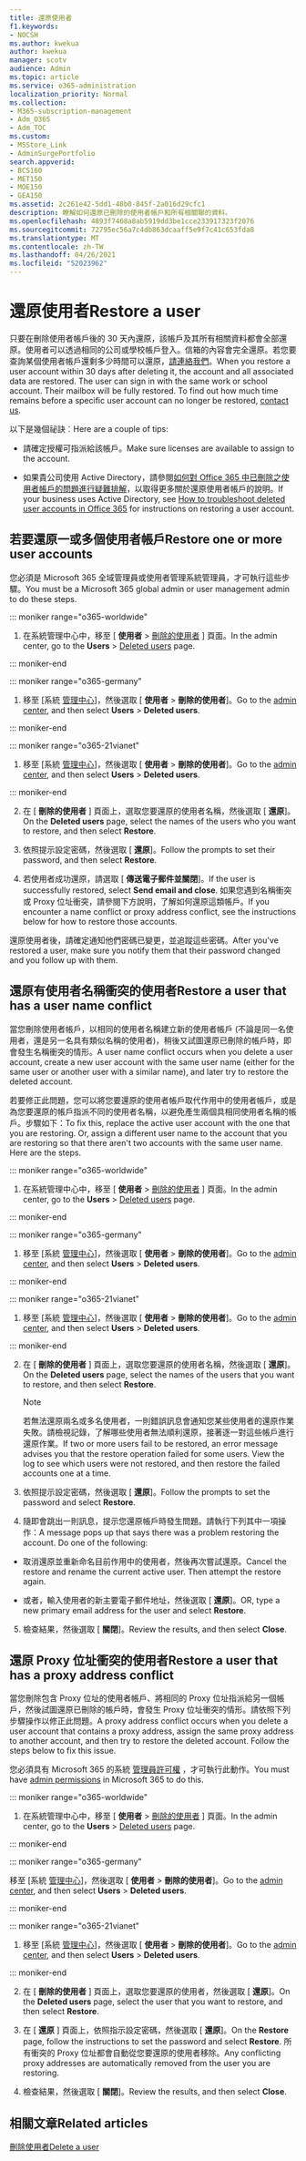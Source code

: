 ```yaml
---
title: 還原使用者
f1.keywords:
- NOCSH
ms.author: kwekua
author: kwekua
manager: scotv
audience: Admin
ms.topic: article
ms.service: o365-administration
localization_priority: Normal
ms.collection:
- M365-subscription-management
- Adm_O365
- Adm_TOC
ms.custom:
- MSStore_Link
- AdminSurgePortfolio
search.appverid:
- BCS160
- MET150
- MOE150
- GEA150
ms.assetid: 2c261e42-5dd1-48b0-845f-2a016d29cfc1
description: 瞭解如何還原已刪除的使用者帳戶和所有相關聯的資料。
ms.openlocfilehash: 4893f7468a8ab5919dd3be1cce233917323f2076
ms.sourcegitcommit: 72795ec56a7c4db863dcaaff5e9f7c41c653fda8
ms.translationtype: MT
ms.contentlocale: zh-TW
ms.lasthandoff: 04/26/2021
ms.locfileid: "52023962"
---
```

# <a name="restore-a-user"></a><span data-ttu-id="294fa-103">還原使用者</span><span class="sxs-lookup"><span data-stu-id="294fa-103">Restore a user</span></span>
   
<span data-ttu-id="294fa-p101">只要在刪除使用者帳戶後的 30 天內還原，該帳戶及其所有相關資料都會全部還原。使用者可以透過相同的公司或學校帳戶登入。信箱的內容會完全還原。若您要查詢某個使用者帳戶還剩多少時間可以還原，[請連絡我們](../contact-support-for-business-products.md)。</span><span class="sxs-lookup"><span data-stu-id="294fa-p101">When you restore a user account within 30 days after deleting it, the account and all associated data are restored. The user can sign in with the same work or school account. Their mailbox will be fully restored. To find out how much time remains before a specific user account can no longer be restored, [contact us](../contact-support-for-business-products.md).</span></span>
  
<span data-ttu-id="294fa-108">以下是幾個祕訣︰</span><span class="sxs-lookup"><span data-stu-id="294fa-108">Here are a couple of tips:</span></span>
  
- <span data-ttu-id="294fa-109">請確定授權可指派給該帳戶。</span><span class="sxs-lookup"><span data-stu-id="294fa-109">Make sure licenses are available to assign to the account.</span></span>
    
- <span data-ttu-id="294fa-110">如果貴公司使用 Active Directory，請參閱[如何對 Office 365 中已刪除之使用者帳戶的問題進行疑難排解](/office365/troubleshoot/active-directory/restore-deleted-user-accounts.md)，以取得更多關於還原使用者帳戶的說明。</span><span class="sxs-lookup"><span data-stu-id="294fa-110">If your business uses Active Directory, see [How to troubleshoot deleted user accounts in Office 365](/office365/troubleshoot/active-directory/restore-deleted-user-accounts.md) for instructions on restoring a user account.</span></span> 
    
## <a name="restore-one-or-more-user-accounts"></a><span data-ttu-id="294fa-111">若要還原一或多個使用者帳戶</span><span class="sxs-lookup"><span data-stu-id="294fa-111">Restore one or more user accounts</span></span>

<span data-ttu-id="294fa-112">您必須是 Microsoft 365 全域管理員或使用者管理系統管理員，才可執行這些步驟。</span><span class="sxs-lookup"><span data-stu-id="294fa-112">You must be a Microsoft 365 global admin or user management admin to do these steps.</span></span> 
  
 
::: moniker range="o365-worldwide"

1. <span data-ttu-id="294fa-113">在系統管理中心中，移至 [ **使用者** \> <a href="https://go.microsoft.com/fwlink/p/?linkid=2071581" target="_blank">刪除的使用者</a> ] 頁面。</span><span class="sxs-lookup"><span data-stu-id="294fa-113">In the admin center, go to the **Users** \> <a href="https://go.microsoft.com/fwlink/p/?linkid=2071581" target="_blank">Deleted users</a> page.</span></span>

::: moniker-end

::: moniker range="o365-germany"

1. <span data-ttu-id="294fa-114">移至 [系統 [管理中心](https://go.microsoft.com/fwlink/p/?linkid=848041)]，然後選取 [ **使用者** \> **刪除的使用者**]。</span><span class="sxs-lookup"><span data-stu-id="294fa-114">Go to the [admin center](https://go.microsoft.com/fwlink/p/?linkid=848041), and then select **Users** \> **Deleted users**.</span></span>

::: moniker-end

::: moniker range="o365-21vianet"

1. <span data-ttu-id="294fa-115">移至 [系統 [管理中心](https://go.microsoft.com/fwlink/p/?linkid=850627)]，然後選取 [ **使用者** \> **刪除的使用者**]。</span><span class="sxs-lookup"><span data-stu-id="294fa-115">Go to the [admin center](https://go.microsoft.com/fwlink/p/?linkid=850627), and then select **Users** \> **Deleted users**.</span></span>

::: moniker-end

2. <span data-ttu-id="294fa-116">在 [ **刪除的使用者** ] 頁面上，選取您要還原的使用者名稱，然後選取 [ **還原**]。</span><span class="sxs-lookup"><span data-stu-id="294fa-116">On the **Deleted users** page, select the names of the users who you want to restore, and then select **Restore**.</span></span>
    
 
3. <span data-ttu-id="294fa-117">依照提示設定密碼，然後選取 [ **還原**]。</span><span class="sxs-lookup"><span data-stu-id="294fa-117">Follow the prompts to set their password, and then select **Restore**.</span></span>
    
4. <span data-ttu-id="294fa-118">若使用者成功還原，請選取 [ **傳送電子郵件並關閉**]。</span><span class="sxs-lookup"><span data-stu-id="294fa-118">If the user is successfully restored, select **Send email and close**.</span></span> <span data-ttu-id="294fa-119">如果您遇到名稱衝突或 Proxy 位址衝突，請參閱下方說明，了解如何還原這類帳戶。</span><span class="sxs-lookup"><span data-stu-id="294fa-119">If you encounter a name conflict or proxy address conflict, see the instructions below for how to restore those accounts.</span></span>
    
<span data-ttu-id="294fa-120">還原使用者後，請確定通知他們密碼已變更，並追蹤這些密碼。</span><span class="sxs-lookup"><span data-stu-id="294fa-120">After you've restored a user, make sure you notify them that their password changed and you follow up with them.</span></span>
  
## <a name="restore-a-user-that-has-a-user-name-conflict"></a><span data-ttu-id="294fa-121">還原有使用者名稱衝突的使用者</span><span class="sxs-lookup"><span data-stu-id="294fa-121">Restore a user that has a user name conflict</span></span>
<span data-ttu-id="294fa-122"><a name="RestoreUserNameConflict"> </a></span><span class="sxs-lookup"><span data-stu-id="294fa-122"><a name="RestoreUserNameConflict"> </a></span></span>

<span data-ttu-id="294fa-123">當您刪除使用者帳戶，以相同的使用者名稱建立新的使用者帳戶 (不論是同一名使用者，還是另一名具有類似名稱的使用者)，稍後又試圖還原已刪除的帳戶時，即會發生名稱衝突的情形。</span><span class="sxs-lookup"><span data-stu-id="294fa-123">A user name conflict occurs when you delete a user account, create a new user account with the same user name (either for the same user or another user with a similar name), and later try to restore the deleted account.</span></span>
  
<span data-ttu-id="294fa-p103">若要修正此問題，您可以將您要還原的使用者帳戶取代作用中的使用者帳戶，或是為您要還原的帳戶指派不同的使用者名稱，以避免產生兩個具相同使用者名稱的帳戶。步驟如下：</span><span class="sxs-lookup"><span data-stu-id="294fa-p103">To fix this, replace the active user account with the one that you are restoring. Or, assign a different user name to the account that you are restoring so that there aren't two accounts with the same user name. Here are the steps.</span></span>
  

::: moniker range="o365-worldwide"

1. <span data-ttu-id="294fa-127">在系統管理中心中，移至 [ **使用者** \> <a href="https://go.microsoft.com/fwlink/p/?linkid=2071581" target="_blank">刪除的使用者</a> ] 頁面。</span><span class="sxs-lookup"><span data-stu-id="294fa-127">In the admin center, go to the **Users** \> <a href="https://go.microsoft.com/fwlink/p/?linkid=2071581" target="_blank">Deleted users</a> page.</span></span>

::: moniker-end

::: moniker range="o365-germany"

1. <span data-ttu-id="294fa-128">移至 [系統 [管理中心](https://go.microsoft.com/fwlink/p/?linkid=848041)]，然後選取 [ **使用者** \> **刪除的使用者**]。</span><span class="sxs-lookup"><span data-stu-id="294fa-128">Go to the [admin center](https://go.microsoft.com/fwlink/p/?linkid=848041), and then select **Users** \> **Deleted users**.</span></span>

::: moniker-end

::: moniker range="o365-21vianet"

1. <span data-ttu-id="294fa-129">移至 [系統 [管理中心](https://go.microsoft.com/fwlink/p/?linkid=850627)]，然後選取 [ **使用者** \> **刪除的使用者**]。</span><span class="sxs-lookup"><span data-stu-id="294fa-129">Go to the [admin center](https://go.microsoft.com/fwlink/p/?linkid=850627), and then select **Users** \> **Deleted users**.</span></span>

::: moniker-end

  
2. <span data-ttu-id="294fa-130">在 [ **刪除的使用者** ] 頁面上，選取您要還原的使用者名稱，然後選取 [ **還原**]。</span><span class="sxs-lookup"><span data-stu-id="294fa-130">On the **Deleted users** page, select the names of the users that you want to restore, and then select **Restore**.</span></span>
    
    > [!NOTE]
    > <span data-ttu-id="294fa-p104">若無法還原兩名或多名使用者，一則錯誤訊息會通知您某些使用者的還原作業失敗。請檢視記錄，了解哪些使用者無法順利還原，接著逐一對這些帳戶進行還原作業。</span><span class="sxs-lookup"><span data-stu-id="294fa-p104">If two or more users fail to be restored, an error message advises you that the restore operation failed for some users. View the log to see which users were not restored, and then restore the failed accounts one at a time.</span></span> 
  
3. <span data-ttu-id="294fa-133">依照提示設定密碼，然後選取 [ **還原**]。</span><span class="sxs-lookup"><span data-stu-id="294fa-133">Follow the prompts to set the password and select **Restore**.</span></span>
    
4. <span data-ttu-id="294fa-p105">隨即會跳出一則訊息，提示您還原帳戶時發生問題。請執行下列其中一項操作：</span><span class="sxs-lookup"><span data-stu-id="294fa-p105">A message pops up that says there was a problem restoring the account. Do one of the following:</span></span>
    
  - <span data-ttu-id="294fa-p106">取消還原並重新命名目前作用中的使用者，然後再次嘗試還原。</span><span class="sxs-lookup"><span data-stu-id="294fa-p106">Cancel the restore and rename the current active user. Then attempt the restore again.</span></span>
    
  - <span data-ttu-id="294fa-138">或者，輸入使用者的新主要電子郵件地址，然後選取 [ **還原**]。</span><span class="sxs-lookup"><span data-stu-id="294fa-138">OR, type a new primary email address for the user and select **Restore**.</span></span>
    
5. <span data-ttu-id="294fa-139">檢查結果，然後選取 [ **關閉**]。</span><span class="sxs-lookup"><span data-stu-id="294fa-139">Review the results, and then select **Close**.</span></span>
    
## <a name="restore-a-user-that-has-a-proxy-address-conflict"></a><span data-ttu-id="294fa-140">還原 Proxy 位址衝突的使用者</span><span class="sxs-lookup"><span data-stu-id="294fa-140">Restore a user that has a proxy address conflict</span></span>

<span data-ttu-id="294fa-p107">當您刪除包含 Proxy 位址的使用者帳戶、將相同的 Proxy 位址指派給另一個帳戶，然後試圖還原已刪除的帳戶時，會發生 Proxy 位址衝突的情形。請依照下列步驟操作以修正此問題。</span><span class="sxs-lookup"><span data-stu-id="294fa-p107">A proxy address conflict occurs when you delete a user account that contains a proxy address, assign the same proxy address to another account, and then try to restore the deleted account. Follow the steps below to fix this issue.</span></span>
  
<span data-ttu-id="294fa-143">您必須具有 Microsoft 365 的系統 [管理員許可權](about-admin-roles.md) ，才可執行此動作。</span><span class="sxs-lookup"><span data-stu-id="294fa-143">You must have [admin permissions](about-admin-roles.md) in Microsoft 365 to do this.</span></span> 
  

::: moniker range="o365-worldwide"

1. <span data-ttu-id="294fa-144">在系統管理中心中，移至 [ **使用者** \> <a href="https://go.microsoft.com/fwlink/p/?linkid=2071581" target="_blank">刪除的使用者</a> ] 頁面。</span><span class="sxs-lookup"><span data-stu-id="294fa-144">In the admin center, go to the **Users** \> <a href="https://go.microsoft.com/fwlink/p/?linkid=2071581" target="_blank">Deleted users</a> page.</span></span>

::: moniker-end

::: moniker range="o365-germany"

<span data-ttu-id="294fa-145">移至 [系統 [管理中心](https://go.microsoft.com/fwlink/p/?linkid=848041)]，然後選取 [ **使用者** \> **刪除的使用者**]。</span><span class="sxs-lookup"><span data-stu-id="294fa-145">Go to the [admin center](https://go.microsoft.com/fwlink/p/?linkid=848041), and then select **Users** \> **Deleted users**.</span></span>

::: moniker-end

::: moniker range="o365-21vianet"

1. <span data-ttu-id="294fa-146">移至 [系統 [管理中心](https://go.microsoft.com/fwlink/p/?linkid=850627)]，然後選取 [ **使用者** \> **刪除的使用者**]。</span><span class="sxs-lookup"><span data-stu-id="294fa-146">Go to the [admin center](https://go.microsoft.com/fwlink/p/?linkid=850627), and then select **Users** \> **Deleted users**.</span></span>

::: moniker-end

2. <span data-ttu-id="294fa-147">在 [ **刪除的使用者** ] 頁面上，選取您要還原的使用者，然後選取 [ **還原**]。</span><span class="sxs-lookup"><span data-stu-id="294fa-147">On the **Deleted users** page, select the user that you want to restore, and then select **Restore**.</span></span> 
    
3. <span data-ttu-id="294fa-148">在 [ **還原** ] 頁面上，依照指示設定密碼，然後選取 [ **還原**]。</span><span class="sxs-lookup"><span data-stu-id="294fa-148">On the **Restore** page, follow the instructions to set the password and select **Restore**.</span></span> <span data-ttu-id="294fa-149">所有衝突的 Proxy 位址都會自動從您要還原的使用者移除。</span><span class="sxs-lookup"><span data-stu-id="294fa-149">Any conflicting proxy addresses are automatically removed from the user you are restoring.</span></span>
    
4. <span data-ttu-id="294fa-150">檢查結果，然後選取 [ **關閉**]。</span><span class="sxs-lookup"><span data-stu-id="294fa-150">Review the results, and then select **Close**.</span></span>

## <a name="related-articles"></a><span data-ttu-id="294fa-151">相關文章</span><span class="sxs-lookup"><span data-stu-id="294fa-151">Related articles</span></span>

[<span data-ttu-id="294fa-152">刪除使用者</span><span class="sxs-lookup"><span data-stu-id="294fa-152">Delete a user</span></span>](delete-a-user.md)
